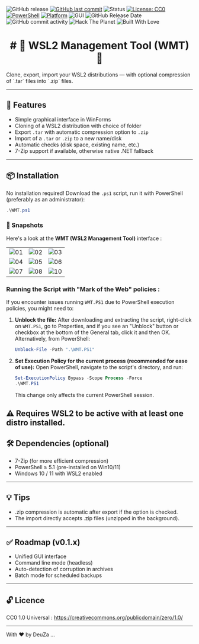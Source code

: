 ![GitHub release](https://img.shields.io/github/v/release/DeuZa/WMT?label=release&style=plastic)
[![GitHub last commit](https://img.shields.io/github/last-commit/DeuZa/WMT?style=plastic)](https://github.com/DeuZa/WMT/commits/main)
![Status](https://img.shields.io/badge/stability-solid-green?style=plastic)
[![License: CC0](https://img.shields.io/badge/license-CC0_1.0-lightgrey.svg?style=plastic)](https://creativecommons.org/publicdomain/zero/1.0/)
[![PowerShell](https://img.shields.io/badge/PowerShell-5.1+-blue?style=plastic)](https://docs.microsoft.com/en-us/powershell/)
[![Platform](https://img.shields.io/badge/Platform-Windows%2010%20%2F%2011%20WSL2-green?style=plastic)](https://learn.microsoft.com/en-us/windows/wsl/)
![GUI](https://img.shields.io/badge/UI-WinForms-7a7a7a?style=plastic)
![GitHub Release Date](https://img.shields.io/github/release-date/deuza/WMT)
![GitHub commit activity](https://img.shields.io/github/commit-activity/t/deuza/WMT)
![Hack The Planet](https://img.shields.io/badge/hack-the--planet-black?style=flat-square\&logo=gnu\&logoColor=white)
![Built With Love](https://img.shields.io/badge/built%20with-%E2%9D%A4%20by%20DeuZa-red?style=plastic)

<h1 align="center">
# 🐧 WSL2 Management Tool (WMT) 🐧
</h1>
Clone, export, import your WSL2 distributions — with optional compression of `.tar` files into `.zip` files.

---

## 🚀 Features

- Simple graphical interface in WinForms
- Cloning of a WSL2 distribution with choice of folder
- Export `.tar` with automatic compression option to `.zip`
- Import of a `.tar` or `.zip` to a new name/disk
- Automatic checks (disk space, existing name, etc.)
- 7-Zip support if available, otherwise native .NET fallback

---

## 📦 Installation

No installation required! Download the `.ps1` script, run it with PowerShell (preferably as an administrator):

```powershell
.\WMT.ps1
```

### 📸 Snapshots

Here's a look at the **WMT (WSL2 Management Tool)** interface :

|           |           |           |
|-----------|-----------|-----------|
| ![01](https://github.com/deuza/WMT/releases/download/v0.1.1/01.png) | ![02](https://github.com/deuza/WMT/releases/download/v0.1.1/02.png) | ![03](https://github.com/deuza/WMT/releases/download/v0.1.1/03.png) |
| ![04](https://github.com/deuza/WMT/releases/download/v0.1.1/04.png) | ![05](https://github.com/deuza/WMT/releases/download/v0.1.1/05.png) | ![06](https://github.com/deuza/WMT/releases/download/v0.1.1/06.png) |
| ![07](https://github.com/deuza/WMT/releases/download/v0.1.1/07.png) | ![08](https://github.com/deuza/WMT/releases/download/v0.1.1/08.png) | ![10](https://github.com/deuza/WMT/releases/download/v0.1.1/10.png) |


### Running the Script with "Mark of the Web" policies :

If you encounter issues running `WMT.PS1` due to PowerShell execution policies, you might need to:

1.  **Unblock the file:**
    After downloading and extracting the script, right-click on `WMT.PS1`, go to Properties, and if you see an "Unblock" button or checkbox at the bottom of the General tab, click it and then OK.
    Alternatively, from PowerShell:
    ```powershell
    Unblock-File -Path ".\WMT.PS1"
    ```

2.  **Set Execution Policy for the current process (recommended for ease of use):**
    Open PowerShell, navigate to the script's directory, and run:
    ```powershell
    Set-ExecutionPolicy Bypass -Scope Process -Force    
    .\WMT.PS1
    ```
    This change only affects the current PowerShell session.

## ⚠️  Requires WSL2 to be active with at least one distro installed.

## 🛠️ Dependencies (optional)

- 7-Zip (for more efficient compression)
- PowerShell ≥ 5.1 (pre-installed on Win10/11)
- Windows 10 / 11 with WSL2 enabled

---

## 💡 Tips

- .zip compression is automatic after export if the option is checked.
- The import directly accepts .zip files (unzipped in the background).

---

## ✅ Roadmap (v0.1.x)

-  Unified GUI interface
-  Command line mode (headless)
-  Auto-detection of corruption in archives
-  Batch mode for scheduled backups

---

## 🔓 Licence

CC0 1.0 Universal :
https://creativecommons.org/publicdomain/zero/1.0/

---

With ❤️  by  DeuZa ...
